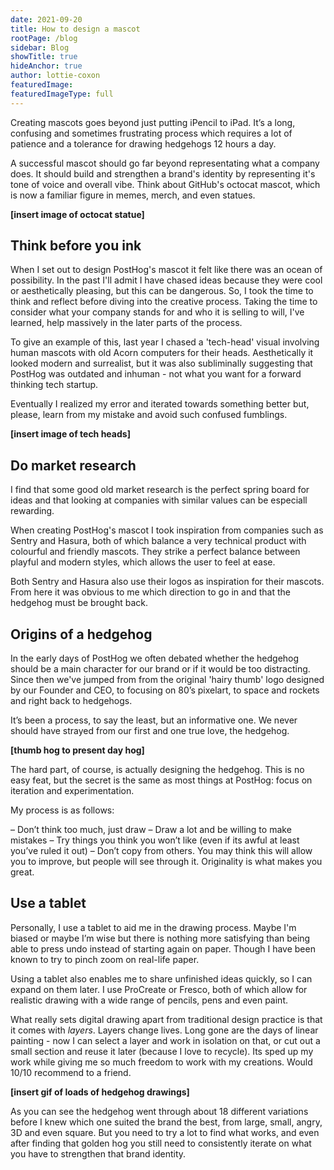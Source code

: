 ```yaml
---
date: 2021-09-20
title: How to design a mascot 
rootPage: /blog
sidebar: Blog
showTitle: true
hideAnchor: true
author: lottie-coxon
featuredImage: 
featuredImageType: full
---
```


Creating mascots goes beyond just putting iPencil to iPad. It’s a long, confusing and sometimes frustrating process which requires a lot of patience and a tolerance for drawing hedgehogs 12 hours a day. 

A successful mascot should go far beyond representating what a company does. It should build and strengthen a brand's identity by representing it's tone of voice and overall vibe. Think about GitHub's octocat mascot, which is now a familiar figure in memes, merch, and even statues. 

**[insert image of octocat statue]**

## Think before you ink

When I set out to design PostHog's mascot it felt like there was an ocean of possibility. In the past I'll admit I have chased ideas because they were cool or aesthetically pleasing, but this can be dangerous. So, I took the time to think and reflect before diving into the creative process. Taking the time to consider what your company stands for and who it is selling to will, I've learned, help massively in the later parts of the process. 

To give an example of this, last year I chased a 'tech-head' visual involving human mascots with old Acorn computers for their heads. Aesthetically it looked modern and surrealist, but it was also subliminally suggesting that PostHog was outdated and inhuman - not what you want for a forward thinking tech startup. 

Eventually I realized my error and iterated towards something better but, please, learn from my mistake and avoid such confused fumblings.

**[insert image of tech heads]**

## Do market research

I find that some good old market research is the perfect spring board for ideas and that looking at companies with similar values can be especiall rewarding. 

When creating PostHog's mascot I took inspiration from companies such as Sentry and Hasura, both of which balance a very technical product with colourful and friendly mascots. They strike a perfect balance between playful and modern styles, which allows the user to feel at ease.

Both Sentry and Hasura also use their logos as inspiration for their mascots. From here it was obvious to me which direction to go in and that the hedgehog must be brought back. 

## Origins of a hedgehog

In the early days of PostHog we often debated whether the hedgehog should be a main character for our brand or if it would be too distracting. Since then we've jumped from from the original 'hairy thumb' logo designed by our Founder and CEO, to focusing on 80’s pixelart, to space and rockets and right back to hedgehogs. 

It’s been a process, to say the least, but an informative one. We never should have strayed from our first and one true love, the hedgehog. 

**[thumb hog to present day hog]**

The hard part, of course, is actually designing the hedgehog. This is no easy feat, but the secret is the same as most things at PostHog: focus on iteration and experimentation. 

My process is as follows:

– Don’t think too much, just draw
– Draw a lot and be willing to make mistakes
– Try things you think you won’t like (even if its awful at least you’ve ruled it out)
– Don’t copy from others. You may think this will allow you to improve, but people will see through it. Originality is what makes you great.

## Use a tablet

Personally, I use a tablet to aid me in the drawing process. Maybe I'm biased or maybe I’m wise but there is nothing more satisfying than being able to press undo instead of starting again on paper. Though I have been known to try to pinch zoom on real-life paper. 

Using a tablet also enables me to share unfinished ideas quickly, so I can expand on them later. I use ProCreate or Fresco, both of which allow for realistic drawing with a wide range of pencils, pens and even paint. 

What really sets digital drawing apart from traditional design practice is that it comes with _layers_. Layers change lives. Long gone are the days of linear painting - now I can select a layer and work in isolation on that, or cut out a small section and reuse it later (because I love to recycle). Its sped up my work while giving me so much freedom to work with my creations. Would 10/10 recommend to a friend.

**[insert gif of loads of hedgehog drawings]**

As you can see the hedgehog went through about 18 different variations before I knew which one suited the brand the best, from large, small, angry, 3D and even square. But you need to try a lot to find what works, and even after finding that golden hog you still need to consistently iterate on what you have to strengthen that brand identity. 